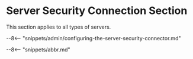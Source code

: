 <!-- SPDX-License-Identifier: CC-BY-4.0 -->
<!-- Copyright Contributors to the Egeria project. -->

# Server Security Connection Section

This section applies to all types of servers.

--8<-- "snippets/admin/configuring-the-server-security-connector.md"

--8<-- "snippets/abbr.md"
